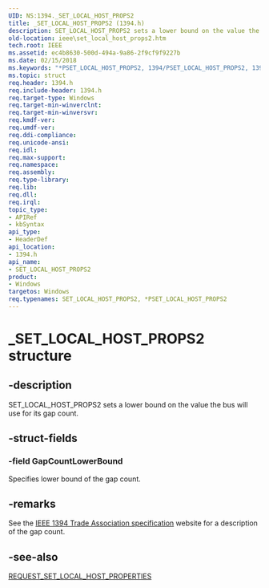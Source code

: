 ```yaml
---
UID: NS:1394._SET_LOCAL_HOST_PROPS2
title: _SET_LOCAL_HOST_PROPS2 (1394.h)
description: SET_LOCAL_HOST_PROPS2 sets a lower bound on the value the bus will use for its gap count.
old-location: ieee\set_local_host_props2.htm
tech.root: IEEE
ms.assetid: ec4b8630-500d-494a-9a86-2f9cf9f9227b
ms.date: 02/15/2018
ms.keywords: "*PSET_LOCAL_HOST_PROPS2, 1394/PSET_LOCAL_HOST_PROPS2, 1394/SET_LOCAL_HOST_PROPS2, 1394stct_e2833905-04e9-4824-a437-4b9f724aaaa4.xml, IEEE.set_local_host_props2, PSET_LOCAL_HOST_PROPS2, PSET_LOCAL_HOST_PROPS2 structure pointer [Buses], SET_LOCAL_HOST_PROPS2, SET_LOCAL_HOST_PROPS2 structure [Buses], _SET_LOCAL_HOST_PROPS2"
ms.topic: struct
req.header: 1394.h
req.include-header: 1394.h
req.target-type: Windows
req.target-min-winverclnt: 
req.target-min-winversvr: 
req.kmdf-ver: 
req.umdf-ver: 
req.ddi-compliance: 
req.unicode-ansi: 
req.idl: 
req.max-support: 
req.namespace: 
req.assembly: 
req.type-library: 
req.lib: 
req.dll: 
req.irql: 
topic_type:
- APIRef
- kbSyntax
api_type:
- HeaderDef
api_location:
- 1394.h
api_name:
- SET_LOCAL_HOST_PROPS2
product:
- Windows
targetos: Windows
req.typenames: SET_LOCAL_HOST_PROPS2, *PSET_LOCAL_HOST_PROPS2
---
```


# _SET_LOCAL_HOST_PROPS2 structure


## -description


SET_LOCAL_HOST_PROPS2 sets a lower bound on the value the bus will use for its gap count. 


## -struct-fields




### -field GapCountLowerBound

Specifies lower bound of the gap count.


## -remarks



See the <a href="https://go.microsoft.com/fwlink/p/?linkid=8729">IEEE 1394 Trade Association specification</a> website for a description of the gap count. 




## -see-also




<a href="https://msdn.microsoft.com/library/windows/hardware/ff537663">REQUEST_SET_LOCAL_HOST_PROPERTIES</a>
 

 

